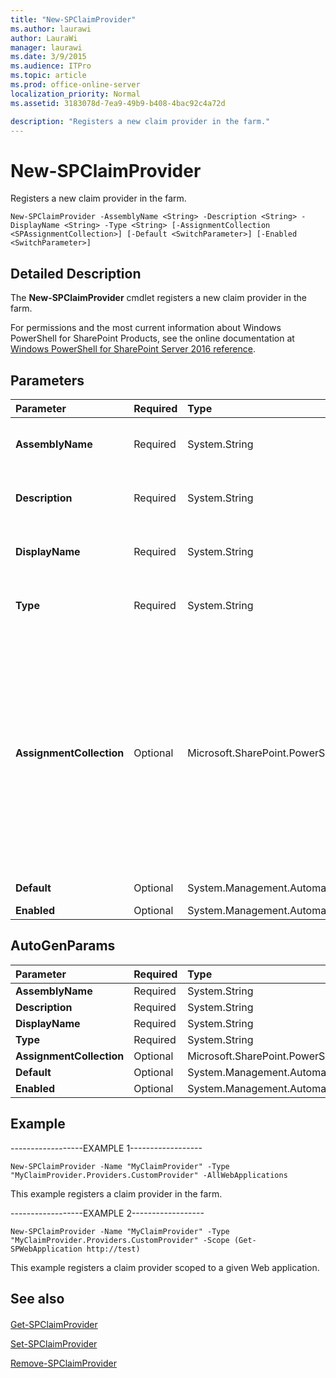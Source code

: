 ```yaml
---
title: "New-SPClaimProvider"
ms.author: laurawi
author: LauraWi
manager: laurawi
ms.date: 3/9/2015
ms.audience: ITPro
ms.topic: article
ms.prod: office-online-server
localization_priority: Normal
ms.assetid: 3183078d-7ea9-49b9-b408-4bac92c4a72d

description: "Registers a new claim provider in the farm."
---
```


# New-SPClaimProvider

Registers a new claim provider in the farm.
  
```
New-SPClaimProvider -AssemblyName <String> -Description <String> -DisplayName <String> -Type <String> [-AssignmentCollection <SPAssignmentCollection>] [-Default <SwitchParameter>] [-Enabled <SwitchParameter>]
```

## Detailed Description

The **New-SPClaimProvider** cmdlet registers a new claim provider in the farm. 
  
For permissions and the most current information about Windows PowerShell for SharePoint Products, see the online documentation at [Windows PowerShell for SharePoint Server 2016 reference](https://go.microsoft.com/fwlink/p/?LinkId=671715).
  
## Parameters

|**Parameter**|**Required**|**Type**|**Description**|
|:-----|:-----|:-----|:-----|
|**AssemblyName** <br/> |Required  <br/> |System.String  <br/> |The type must be a valid name of an assembly; for example, ClaimAssembly1.  <br/> Specifies the name of the assembly with the claim provider.  <br/> |
|**Description** <br/> |Required  <br/> |System.String  <br/> |Specifies the description of the claim provider.  <br/> The type must be a valid name of an assembly; for example, ClaimAssembly1.  <br/> |
|**DisplayName** <br/> |Required  <br/> |System.String  <br/> |Specifies the display name of the new claim provider.  <br/> The type must be a valid name of a claim provider; for example, ClaimProvider1.  <br/> |
|**Type** <br/> |Required  <br/> |System.String  <br/> |Specifies the type of the claim.  <br/> The type must be a valid name of a claim type; for example MyClaimProvider.Providers.CustomProvider.  <br/> |
|**AssignmentCollection** <br/> |Optional  <br/> |Microsoft.SharePoint.PowerShell.SPAssignmentCollection  <br/> |Manages objects for the purpose of proper disposal. Use of objects, such as **SPWeb** or **SPSite**, can use large amounts of memory and use of these objects in Windows PowerShell scripts requires proper memory management. Using the **SPAssignment** object, you can assign objects to a variable and dispose of the objects after they are needed to free up memory. When **SPWeb**, **SPSite**, or **SPSiteAdministration** objects are used, the objects are automatically disposed of if an assignment collection or the **Global** parameter is not used.  <br/> > [!NOTE]> When the **Global** parameter is used, all objects are contained in the global store. If objects are not immediately used, or disposed of by using the **Stop-SPAssignment** command, an out-of-memory scenario can occur.           |
|**Default** <br/> |Optional  <br/> |System.Management.Automation.SwitchParameter  <br/> |Specifies that the claim provider applies to all Web applications and zones.  <br/> |
|**Enabled** <br/> |Optional  <br/> |System.Management.Automation.SwitchParameter  <br/> |Turns on the claim provider.  <br/> |
   
## AutoGenParams

|**Parameter**|**Required**|**Type**|**Description**|
|:-----|:-----|:-----|:-----|
|**AssemblyName** <br/> |Required  <br/> |System.String  <br/> ||
|**Description** <br/> |Required  <br/> |System.String  <br/> ||
|**DisplayName** <br/> |Required  <br/> |System.String  <br/> ||
|**Type** <br/> |Required  <br/> |System.String  <br/> ||
|**AssignmentCollection** <br/> |Optional  <br/> |Microsoft.SharePoint.PowerShell.SPAssignmentCollection  <br/> ||
|**Default** <br/> |Optional  <br/> |System.Management.Automation.SwitchParameter  <br/> ||
|**Enabled** <br/> |Optional  <br/> |System.Management.Automation.SwitchParameter  <br/> ||
   
## Example

------------------EXAMPLE 1------------------
  
```
New-SPClaimProvider -Name "MyClaimProvider" -Type "MyClaimProvider.Providers.CustomProvider" -AllWebApplications
```

This example registers a claim provider in the farm.
  
------------------EXAMPLE 2------------------
  
```
New-SPClaimProvider -Name "MyClaimProvider" -Type "MyClaimProvider.Providers.CustomProvider" -Scope (Get-SPWebApplication http://test)
```

This example registers a claim provider scoped to a given Web application.
  
## See also

#### 

[Get-SPClaimProvider](get-spclaimprovider.md)
  
[Set-SPClaimProvider](set-spclaimprovider.md)
  
[Remove-SPClaimProvider](remove-spclaimprovider.md)

